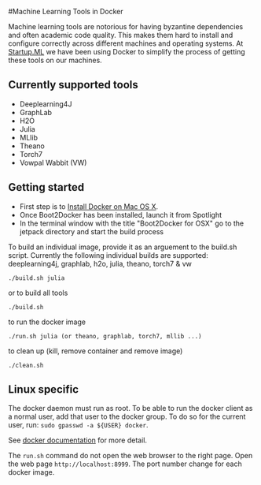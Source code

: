 #Machine Learning Tools in Docker

Machine learning tools are notorious for having byzantine dependencies and often academic code quality. This makes them hard to install and configure correctly across different machines and operating systems.  At  [Startup.ML](http://startup.ml/) we have been using Docker to simplify the process of getting these tools on our machines.

## Currently supported tools

* Deeplearning4J
* GraphLab
* H2O
* Julia
* MLlib
* Theano
* Torch7
* Vowpal Wabbit (VW)

## Getting started
* First step is to [Install Docker on Mac OS X](https://github.com/boot2docker/osx-installer/releases/download/v1.4.1/Boot2Docker-1.4.1.pkg). 
* Once Boot2Docker has been installed, launch it from Spotlight
* In the terminal window with the title "Boot2Docker for OSX" go to the jetpack directory and start the build process

To build an individual image, provide it as an arguement to the build.sh script.  Currently the following individual builds are supported: deeplearning4j, graphlab, h2o, julia, theano, torch7 & vw 

```
./build.sh julia
```

or to build all tools

```
./build.sh 
```

to run the docker image

```
./run.sh julia (or theano, graphlab, torch7, mllib ...)
```

to clean up (kill, remove container and remove image)

```
./clean.sh 
```


## Linux specific

The docker daemon must run as root. To be able to run the docker
client as a normal user, add that user to the docker group. To do so
for the current user, run: `sudo gpasswd -a ${USER} docker`.

See [docker documentation](https://docs.docker.com/installation/ubuntulinux/#giving-non-root-access)
for more detail.

The `run.sh` command do not open the web browser to the right
page. Open the web page `http://localhost:8999`. The port number
change for each docker image.
